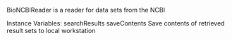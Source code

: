 BioNCBIReader is a reader for data sets from the NCBI

Instance Variables:
	searchResults	<OrderedCollection>
	saveContents 	<Boolean>			Save contents of retrieved result sets to local workstation